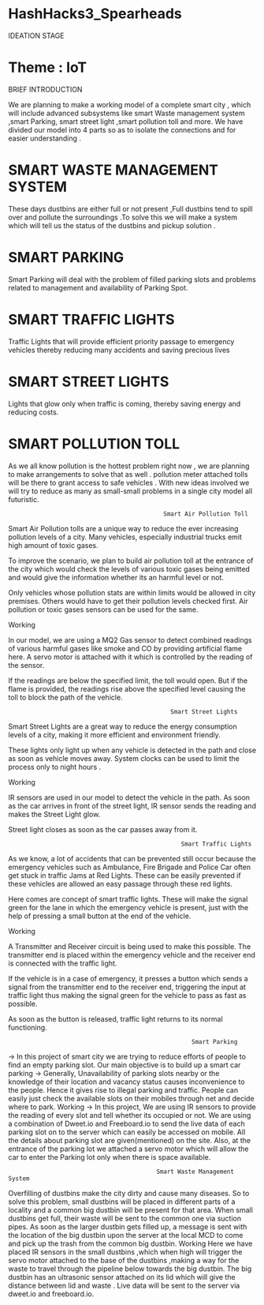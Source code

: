 # HashHacks3_Spearheads
IDEATION STAGE
# Theme : IoT 
BRIEF INTRODUCTION

We are planning to make a working  model  of a complete smart city , which will include advanced subsystems like smart Waste management system ,smart Parking, smart street light ,smart pollution toll and more. We have divided our model into 4 parts so as to isolate the connections and for easier understanding .

# SMART WASTE MANAGEMENT SYSTEM 

These days dustbins are either full or not present ,Full dustbins tend to spill over and pollute the surroundings .To solve this we will make a system which will tell us the status of the dustbins and pickup solution . 

# SMART PARKING 

Smart Parking will deal with the problem of filled parking slots and problems related to management and availability of Parking Spot.

# SMART TRAFFIC LIGHTS

Traffic Lights that will provide efficient priority passage to emergency vehicles thereby reducing many accidents and saving precious lives


# SMART STREET LIGHTS

Lights that glow only when traffic is coming, thereby saving energy and reducing costs.

# SMART POLLUTION TOLL 

As we all know pollution is the hottest problem right now , we are planning to make arrangements to solve that as well . pollution meter attached tolls will be there to grant access to safe vehicles . 
With new ideas involved we will try to reduce as many as small-small problems in a single city model all futuristic.







 







                                                Smart Air Pollution Toll 

Smart Air Pollution tolls are a unique way to reduce the ever increasing pollution levels of a city. Many vehicles, especially industrial trucks emit high amount of toxic gases. 

To improve the scenario, we plan to build air pollution toll at the entrance of the city which would check the levels of various toxic gases being emitted and would give the information whether its an harmful level or not. 

Only vehicles whose pollution stats are within limits would be allowed in city premises. Others would have to get their pollution levels checked first. Air pollution or toxic gases sensors can be used for the same.

Working

In our model, we are using a MQ2 Gas sensor to detect combined readings of various harmful gases like smoke and CO by providing artificial flame here. A servo motor is attached with it which is controlled by the reading of the sensor. 

If the readings are below the specified limit, the toll would open. But if the flame is provided, the readings rise above the specified level causing the toll to block the path of the vehicle.


                                                  Smart Street Lights

Smart Street Lights are a great way to reduce the energy consumption levels of a city, making it more efficient and environment friendly.

These lights only light up when any vehicle is detected in the path and close as soon as vehicle moves away. System clocks can be used to limit the process only to night hours .

Working

IR sensors are used in our model to detect the vehicle in the path. 
As soon as the car arrives in front of the street light, IR sensor sends the reading and makes the Street Light glow.

Street light closes as soon as the car passes away from it.


                                                     Smart Traffic Lights

As we know, a lot of accidents that can be prevented still occur because the emergency vehicles such as Ambulance, Fire Brigade and Police Car often get stuck in traffic Jams at Red Lights.
These can be easily prevented if these vehicles are allowed an easy passage through these red lights.

Here comes are concept of smart  traffic lights.
These will make the signal green for the lane in which the emergency vehicle is present, just with the help of pressing a small button at the end of the vehicle.

Working

A Transmitter and Receiver circuit is being used to make this possible. The transmitter end is placed within the emergency vehicle and the receiver end is connected with the traffic light.

If the vehicle is in a case of emergency, it presses a button which sends a signal from the transmitter  end to the receiver end, triggering the input at traffic light thus making the signal green for the vehicle to pass as fast as possible. 

As soon as the button is released, traffic light returns to its normal functioning.

                                                        Smart Parking

-> In this project of smart city we are trying to reduce efforts of people to find an empty parking slot.
Our main objective is to build up a smart car parking
-> Generally,  Unavailability of parking slots nearby or the knowledge of their location and vacancy status causes inconvenience to the people. Hence it gives rise to illegal parking and traffic.
People can easily just check the available slots on their mobiles through net and decide where to park.
     Working
-> In this project,  We are using IR sensors to provide the reading of every slot and tell whether its occupied or not.
We are using a combination of Dweet.io and Freeboard.io to send the live data of each parking slot on to the server which can easily be accessed on mobile. All the details about parking slot are given(mentioned) on the site.
Also, at the entrance of the parking lot we attached a servo motor which will allow the car to enter the Parking lot only when there is space available.

                                              Smart Waste Management System
                                              
Overfilling of dustbins make the city dirty and cause many diseases. So to solve this problem, small dustbins will be placed in different parts of a locality and a common big dustbin will be present for that area.
 When small dustbins get full, their waste will be sent to the common one via suction pipes. As soon as the larger dustbin gets filled up, a message is sent with the location of the big dustbin  upon the server at the local MCD to come and pick up the trash from the common big dustbin.
Working
Here we have placed IR sensors in the small dustbins ,which when high will trigger the servo motor attached to the base of the dustbins ,making a way for the waste to travel through the pipeline below towards the big dustbin. 
The big dustbin has an ultrasonic sensor attached on its lid which will give the distance between lid and waste . Live data will be sent to the server via dweet.io and freeboard.io. 
